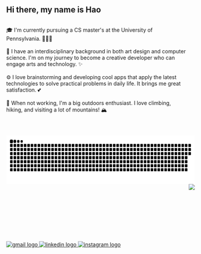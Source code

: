 <h2 align="left">Hi there, my name is Hao</h2>

<div style="display: flex; align-items: flex-start;">
    <p style="flex: 1; margin-right: 20px;">🎓 I'm currently pursuing a CS master's at the University of Pennsylvania. 👩🏻‍💻<br><br>
    🎨 I have an interdisciplinary background in both art design and computer science. I'm on my journey to become a creative developer who can engage arts and technology. ✨<br><br>
    ⚙️ I love brainstorming and developing cool apps that apply the latest technologies to solve practical problems in daily life. It brings me great satisfaction. 💕<br><br>
    🍏 When not working, I'm a big outdoors enthusiast. I love climbing, hiking, and visiting a lot of mountains! 🏔️</p>
</div>

###

<br clear="both">
<img align="left" height="130" src="https://raw.githubusercontent.com/tanhaow/tanhaow/output/snake.svg" alt="Snake animation" />
<img align="right" height="130" src="https://media.tenor.com/Yb9m-oHU20QAAAAi/%E7%BA%BF%E6%9D%A1%E5%B0%8F%E7%8B%97.gif" />
<br clear="both">

###

<div align="left" height="60">
  <a href="mailto:tanhao@seas.upenn.edu?subject=Connect%20from%20GitHub" target="_blank">
    <img src="https://img.shields.io/static/v1?message=Gmail&logo=gmail&label=&color=D14836&logoColor=white&labelColor=&style=for-the-badge" height="35" alt="gmail logo"  />
  </a>
  <a href="https://www.linkedin.com/in/tan-hao/" target="_blank">
    <img src="https://img.shields.io/static/v1?message=LinkedIn&logo=linkedin&label=&color=0077B5&logoColor=white&labelColor=&style=for-the-badge" height="35" alt="linkedin logo"  />
  </a>
  <a href="https://www.instagram.com/tanhaoww/" target="_blank">
    <img src="https://img.shields.io/static/v1?message=Instagram&logo=instagram&label=&color=E4405F&logoColor=white&labelColor=&style=for-the-badge" height="35" alt="instagram logo"  />
  </a>
</div>

###


